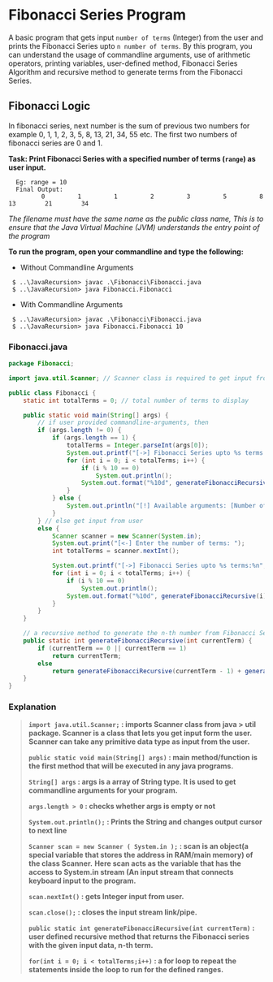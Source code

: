 # Fibonacci Series Program

A basic program that gets input `number of terms` (Integer) from the user and prints the Fibonacci Series
upto `n number of terms`. By this program, you can understand the usage of commandline arguments, use of arithmetic
operators, printing variables, user-defined method, Fibonacci Series Algorithm and recursive method to generate terms
from the Fibonacci Series.

## Fibonacci Logic

In fibonacci series, next number is the sum of previous two numbers for example 0, 1, 1, 2, 3, 5, 8, 13, 21, 34, 55 etc.
The first two numbers of fibonacci series are 0 and 1.

**Task: Print Fibonacci Series with a specified number of terms (`range`) as user input.**

```shell
  Eg: range = 10
  Final Output: 
         0         1         1         2         3         5         8        13        21        34
```

*The filename must have the same name as the public class name, This is to ensure that the Java Virtual Machine (JVM)
understands the entry point of the program*

**To run the program, open your commandline and type the following:**

* Without Commandline Arguments

```shell
 $ ..\JavaRecursion> javac .\Fibonacci\Fibonacci.java
 $ ..\JavaRecursion> java Fibonacci.Fibonacci
```

* With Commandline Arguments

```shell
 $ ..\JavaRecursion> javac .\Fibonacci\Fibonacci.java
 $ ..\JavaRecursion> java Fibonacci.Fibonacci 10
```

### Fibonacci.java

```java
package Fibonacci;

import java.util.Scanner; // Scanner class is required to get input from user

public class Fibonacci {
    static int totalTerms = 0; // total number of terms to display

    public static void main(String[] args) {
        // if user provided commandline-arguments, then
        if (args.length != 0) {
            if (args.length == 1) {
                totalTerms = Integer.parseInt(args[0]);
                System.out.printf("[->] Fibonacci Series upto %s terms:", totalTerms);
                for (int i = 0; i < totalTerms; i++) {
                    if (i % 10 == 0)
                        System.out.println();
                    System.out.format("%10d", generateFibonacciRecursive(i));
                }
            } else {
                System.out.println("[!] Available arguments: [Number of Terms]");
            }
        } // else get input from user
        else {
            Scanner scanner = new Scanner(System.in);
            System.out.print("[<-] Enter the number of terms: ");
            int totalTerms = scanner.nextInt();

            System.out.printf("[->] Fibonacci Series upto %s terms:%n", totalTerms);
            for (int i = 0; i < totalTerms; i++) {
                if (i % 10 == 0)
                    System.out.println();
                System.out.format("%10d", generateFibonacciRecursive(i));
            }
        }
    }

    // a recursive method to generate the n-th number from Fibonacci Series
    public static int generateFibonacciRecursive(int currentTerm) {
        if (currentTerm == 0 || currentTerm == 1)
            return currentTerm;
        else
            return generateFibonacciRecursive(currentTerm - 1) + generateFibonacciRecursive(currentTerm - 2);
    }
}

```

### Explanation

> **`import java.util.Scanner;` : imports Scanner class from java > util package. Scanner is a class that lets you get input form the user. Scanner can take any primitive data type as input from the user.**
>
> **`public static void main(String[] args)` : main method/function is the first method that will be executed in any java programs.**
>
> **`String[] args` : args is a array of String type. It is used to get commandline arguments for your program.**
>
> **`args.length > 0` : checks whether args is empty or not**
>
> **`System.out.println();` : Prints the String and changes output cursor to next line**
>
> **`Scanner scan = new Scanner ( System.in );` : scan is an object(a special variable that stores the address in RAM/main memory) of the class Scanner.**
> **Here scan acts as the variable that has the access to System.in stream (An input stream that connects keyboard input to the program.**
>
> **`scan.nextInt()` : gets Integer input from user.**
>
> **`scan.close();` : closes the input stream link/pipe.**
>
> **`public static int generateFibonacciRecursive(int currentTerm)` : user defined recursive method that returns the Fibonacci series with the given input data, n-th term.**
>
> **`for(int i = 0; i < totalTerms;i++)` : a for loop to repeat the statements inside the loop to run for the defined ranges.**

